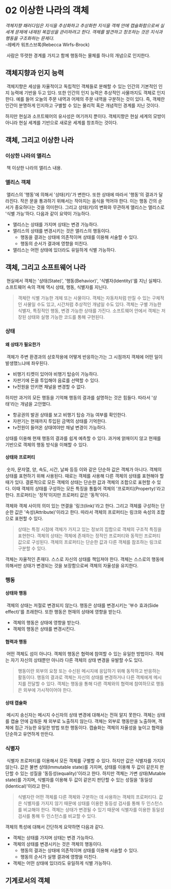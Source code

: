 02 이상한 나라의 객체
==========================

*객체지향 패러다임은 지식을 추상화하고 추상화한 지식을 객체 안에 캡슐화함으로써 실세계 문제에 내재된 복잡성을 관리하려고 한다. 객체를 발견하고 창조하는 것은 지식과 행동을 구조화하는 문제다.*<br>
-레베카 워프스브록(Rebecca Wirfs-Brock)

&nbsp;사람은 뚜렷한 경계를 가지고 함께 행동하는 물체를 하나의 개념으로 인지한다.

## 객체지향과 인지 능력
&nbsp;객체지향은 세상을 자율적이고 독립적인 객체들로 분해할 수 있는 인간의 기본적인 인지 능력에 기반을 두고 있다. 또한 인간의 인지 능력은 추상적인 사물까지도 객체로 인지한다. 예를 들어 오늘의 주문 내역과 어제의 주문 내역을 구분하는 것이 있다. 즉, 객체란 인간이 분명하게 인지하고 구별할 수 있는 물리적 혹은 개념적인 경계를 지닌 것이다.

하지만 현실과 소프트웨어의 유사성은 여기까지 뿐이다. 객체지향은 현실 세계의 모방이 아니라 현실 세계를 기반으로 새로운 세계를 창조하는 것이다.

## 객체, 그리고 이상한 나라

### 이상한 나라의 앨리스
&nbsp;책 이상한 나라의 앨리스 내용.

### 앨리스 객체
&nbsp;앨리스의 '행동'에 의해서 '상태(키)'가 변한다. 또한 상태에 따라서 '행동'의 결과가 달라진다. 작은 문을 통과하기 위해서는 작아지는 음식을 먹어야 한다. 이는 행동 간의 순서가 중요하다는 것을 의미한다. 그리고 상태(키)의 변화와 무관하게 앨리스는 앨리스로 '식별 가능'하다. 다음과 같이 요약이 가능하다.

* 앨리스는 상태를 가지며 상태는 변경 가능하다.
* 앨리스의 상태를 변경시키는 것은 앨리스의 행동이다.
  * 행동을 결과는 상태에 의존적이며 상태를 이용해 서술할 수 있다.
  * 행동의 순서가 결과에 영향을 미친다.
* 앨리스는 어떤 상태에 있더라도 유일하게 식별 가능하다.

## 객체, 그리고 소프트웨어 나라
&nbsp;현실에서 객체는 '상태(State)', '행동(Behavior)', '식별자(Identity)'를 지닌 실체다. 소프트웨어 속의 객체 역시 상태, 행동, 식별자를 지닌다.

> 객체란 식별 가능한 개체 또는 사물이다. 객체는 자동차처럼 만질 수 있는 구체적인 사물일 수도 있고, 시간처럼 추상적인 개념일 수도 있다. 객체는 구별 가능한 식별자, 특징적인 행동, 변경 가능한 상태를 가진다. 소프트웨어 안에서 객체는 저장된 상태와 실행 가능한 코드를 통해 구현된다.

### 상태

#### 왜 상태가 필요한가
&nbsp;객체가 주변 환경과의 상호작용에 어떻게 반응하는가는 그 시점까지 객체에 어떤 일이 발생했느냐에 좌우된다.

* 비행기 티켓이 있어야 비행기 탑승이 가능하다.
* 자판기에 돈을 투입해야 음료를 선택할 수 있다.
* tv전원을 안키면 채널을 변경할 수 없다.

하지만 과거의 모든 행동을 기억해 행동의 결과를 설명하는 것은 힘들다. 따라서 '상태'라는 개념을 고안했다.

* 항공권의 발권 상태를 보고 비행기 탑승 가능 여부를 확인한다.
* 자판기는 현재까지 투입된 금액의 상태를 기억한다.
* tv전원이 들어온 상태여야만 채널 변경이 가능하다.

상태를 이용해 현재 행동의 결과를 쉽게 예측할 수 있다. 과거에 얽매이지 않고 현재를 기반으로 객체의 행동 방식을 이해할 수 있다.

#### 상태와 프로퍼티
&nbsp;숫자, 문자열, 양, 속도, 시간, 날짜 등등 이와 같은 단순하 값은 객체가 아니다. 객체의 상태를 표현하기 위해 사용된다. 때로는 객체를 사용해 다른 객체의 상태를 표현해야 할 때가 있다. 결론적으로 모든 객체의 상태는 단순한 값과 객체의 조합으로 표현할 수 있다. 이때 객체의 상태를 구성하는 모든 특징을 통틀어 객체의 '프로퍼티(Property)'라고 한다. 프로퍼티는 '정적'이지만 프로퍼티 값은 '동적'이다.

객체와 객체 사이의 의미 있는 연결을 '링크(link)'라고 한다. 그리고 객체를 구성하는 단순한 값은 '속성(Attribute)'이라고 한다. 따라서 객체의 프로퍼티는 링크와 속성의 조합으로 표현할 수 있다.

> 상태는 특정 시점에 객체가 가지고 있는 정보의 집합으로 객체의 구조적 특징을 표현한다. 객체의 상태는 객체에 존재하는 정적인 프로퍼티와 동적인 프로퍼티 값으로 구성된다. 객체의 프로퍼티는 단순한 값과 다른 객체를 참조하는 링크로 구분할 수 있다.

객체는 자율적인 존재다. 스스로 자신의 상태를 책임져야 한다. 객체는 스스로의 행동에 의해서만 상태가 변경되는 것을 보장함으로써 객체의 자율성을 유지한다.

### 행동

#### 상태와 행동
&nbsp;객체의 상태는 저절로 변경되지 않는다. 행동은 상태를 변경시키는 '부수 효과(Side effect)'를 초래한다. 또한 행동은 현재의 상태에 영향을 받는다.

* 객체의 행동은 상태에 영향을 받는다.
* 객체의 행동은 상태를 변경시킨다.

#### 협력과 행동
&nbsp;어떤 객체도 섬이 아니다. 객체의 행동은 협력에 참여할 수 있는 유일한 방법이다. 객체는 자기 자신의 상태뿐만 아니라 다른 객체의 상태 변경을 유발할 수도 있다.

> 행동이란 외부의 요청 또는 수신된 메시지에 응답하기 위해 동작하고 반응하는 활동이다. 행동의 결과로 객체는 자신의 상태를 변경하거나 다른 객체에게 메시지를 전달할 수 있다. 객체는 행동을 통해 다른 객체와의 협력에 참여하므로 행동은 외부에 가시적이어야 한다.

#### 상태 캡슐화
&nbsp;메시지 송신자는 메시지 수신자의 상태 변경에 대해서는 전혀 알지 못한다. 객체는 상태를 캡슐 안에 감춰둔 채 외부로 노출하지 않는다. 객체는 외부로 행동만을 노출하며, 객체에 접근 가능한 유일한 방법 또한 행동이다. 캡슐화는 객체의 자율성을 높이고 협력을 단순하고 유연하게 만든다.

### 식별자
&nbsp;식별자 프로퍼티를 이용해서 모든 객체를 구별할 수 있다. 하지만 값은 식별자를 가지지 않는다. 값은 불변 상태(Immutable state)를 가지며, 상태를 이용해 두 값이 같은지 판단할 수 있는 성질을 '동등성(equality)'이라고 한다. 하지만 객체는 가변 상태(Mutable state)를 가지며, 식별자를 이용해 두 값이 같은지 판단할 수 있는 성질을 '동일성(Identical)'이라고 한다.

> 식별자란 어떤 객체를 다른 객체와 구분하는 데 사용하는 객체의 프로퍼티다. 값은 식별자를 가지지 않기 때문에 상태를 이용한 동등성 검사를 통해 두 인스턴스를 비교해야 한다. 객체는 상태가 변경될 수 있기 때문에 식별자를 이용한 동일성 검사를 통해 두 인스턴스를 비교할 수 있다.

객체의 특성에 대해서 간단하게 요약하면 다음과 같다.

* 객체는 상태를 가지며 상태는 변경 가능하다.
* 객체의 상태를 변경시키는 것은 객체의 행동이다.
  * 행동의 결과는 상태에 의존적이며 상태를 이용해 서술할 수 있다.
  * 행동의 순서가 실행 결과에 영향을 미친다.
* 객체는 어떤 상태에 있더라도 유일하게 식별 가능하다.

## 기계로서의 객체